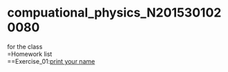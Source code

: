 # compuational_physics_N2015301020080
for the class  
=Homework list  
==Exercise_01:[print your name](temp.py)
